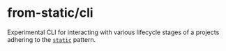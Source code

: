 # from-static/cli

Experimental CLI for interacting with various lifecycle stages of a projects adhering to the [`static`](https://github.com/from-static) pattern.
